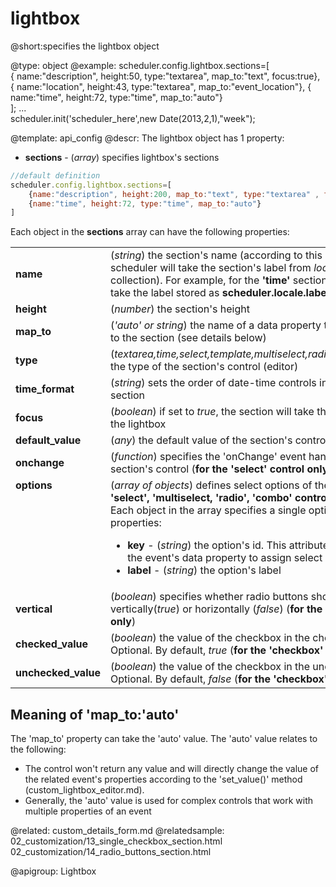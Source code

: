 lightbox
=============
@short:specifies the lightbox object
	

@type: object
@example:
scheduler.config.lightbox.sections=[	
	{ name:"description", height:50, type:"textarea", map_to:"text", focus:true},
	{ name:"location",    height:43, type:"textarea", map_to:"event_location"},
	{ name:"time", 		  height:72, type:"time",     map_to:"auto"}	
];
...			
scheduler.init('scheduler_here',new Date(2013,2,1),"week");



@template:	api_config
@descr:
The lightbox object has 1 property:

- **sections** - (*array*) specifies lightbox's sections 

~~~js
//default definition 
scheduler.config.lightbox.sections=[
    {name:"description", height:200, map_to:"text", type:"textarea" , focus:true},
    {name:"time", height:72, type:"time", map_to:"auto"}
]
~~~

Each object in the **sections** array can have the following properties:

<table class="webixdoc_links">
	<tbody>
    	<tr>
			<td class="webixdoc_links0"><b>name</b></td>
			<td>(<i>string</i>) the section's name (according to this name, the scheduler will take the section's label from <i>locale.labels</i> collection). For example, for the <b>'time'</b> section, the scheduler will take the label stored as <b>scheduler.locale.labels.section_time</b>. </td>
		</tr>
        <tr>
			<td class="webixdoc_links0"><b>height</b></td>
			<td>(<i>number</i>) the section's height</td>
		</tr>
        <tr>
			<td class="webixdoc_links0"><b>map_to</b></td>
			<td>(<i>'auto' or string</i>) the name of a data property that will be mapped to the section (see details below)</td>
		</tr>
        <tr>
			<td class="webixdoc_links0"><b>type</b></td>
			<td>(<i>textarea,time,select,template,multiselect,radio,checkbox,combo</i>) the type of the section's control (editor)</td>
		</tr>
        <tr>
			<td class="webixdoc_links0"><b>time_format</b></td>
			<td>(<i>string</i>) sets the order of date-time controls in the 'Time Period' section</td>
		</tr>
        <tr>
			<td class="webixdoc_links0"><b>focus</b></td>
			<td>(<i>boolean</i>) if set to <i>true</i>, the section will take the focus on opening the lightbox</td>
		</tr>
		<tr>
			<td class="webixdoc_links0"><b>default_value</b></td>
			<td>(<i>any</i>) the default value of the section's control</td>
		</tr>
		<tr>
			<td class="webixdoc_links0"><b>onchange</b></td>
			<td>(<i>function</i>) specifies the 'onChange' event handler function for the section's control (<b>for the 'select' control only</b>)</td>
		</tr>
        <tr>
			<td class="webixdoc_links0"  style="vertical-align: top;"><b>options</b></td>
			<td>(<i>array of objects</i>) defines select options of the control (<b>for 'select', 'multiselect, 'radio', 'combo' controls</b>).<br> Each object in the array specifies a single option and takes these properties:
            	<ul>
					<li><b>key</b> -   (<i>string</i>) the option's id. This attribute is compared with the event's data property to assign select options to events</li>
					<li><b>label</b> -   (<i>string</i>) the option's label</li>
			</ul>
             </td>
		</tr>
		<tr>
			<td class="webixdoc_links0"><b>vertical</b></td>
			<td>(<i>boolean</i>) specifies whether radio buttons should be placed vertically(<i>true</i>) or horizontally (<i>false</i>) (<b>for the 'select' control only</b>)</td>
		</tr>
        <tr>
			<td class="webixdoc_links0"><b>checked_value</b></td>
			<td>(<i>boolean</i>) the value of the checkbox in the checked state. Optional. By default, <i>true</i> (<b>for the 'checkbox' control only</b>)</td>
		</tr>
        <tr>
			<td class="webixdoc_links0"><b>unchecked_value</b></td>
			<td>(<i>boolean</i>) the value of the checkbox in the unchecked state. Optional. By default, <i>false</i> (<b>for the 'checkbox' control only</b>)</td>
		</tr>
    </tbody>
</table>

## Meaning of 'map_to:'auto'

The 'map_to' property can take the 'auto' value. The 'auto' value relates to the following:

- The control won't return any value and will directly change the value of the related event's properties according to the 'set_value()' method (custom_lightbox_editor.md). 
- Generally, the 'auto' value is used for complex controls that work with multiple properties of an event



@related:
	custom_details_form.md
@relatedsample:
	02_customization/13_single_checkbox_section.html
    02_customization/14_radio_buttons_section.html
    
@apigroup: Lightbox
    
    
 